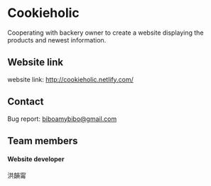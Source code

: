 # Cookieholic
Cooperating with backery owner to create a website displaying the products and newest information.

## Website link
website link: http://cookieholic.netlify.com/

## Contact
Bug report: biboamybibo@gmail.com

## Team members
#### Website developer
洪韻甯
